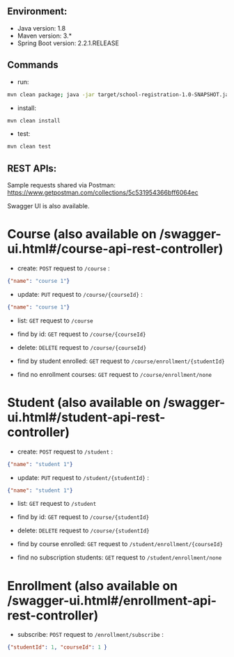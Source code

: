 ## Environment:
- Java version: 1.8
- Maven version: 3.*
- Spring Boot version: 2.2.1.RELEASE

## Commands
- run:
```bash
mvn clean package; java -jar target/school-registration-1.0-SNAPSHOT.jar
```
- install:
```bash
mvn clean install
```
- test:
```bash
mvn clean test
```

## REST APIs:

Sample requests shared via Postman: https://www.getpostman.com/collections/5c531954366bff6064ec

Swagger UI is also available.

# Course (also available on /swagger-ui.html#/course-api-rest-controller)
- create:
`POST` request to `/course` :

```json
{"name": "course 1"}
```

- update:
`PUT` request to `/course/{courseId}` :

```json
{"name": "course 1"}
```

- list:
  `GET` request to `/course`

- find by id:
  `GET` request to `/course/{courseId}`

- delete:
  `DELETE` request to `/course/{courseId}`

- find by student enrolled:
  `GET` request to `/course/enrollment/{studentId}`

- find no enrollment courses:
  `GET` request to `/course/enrollment/none`

# Student (also available on /swagger-ui.html#/student-api-rest-controller)
- create:
  `POST` request to `/student` :

```json
{"name": "student 1"}
```

- update:
  `PUT` request to `/student/{studentId}` :

```json
{"name": "student 1"}
```

- list:
  `GET` request to `/student`

- find by id:
  `GET` request to `/course/{studentId}`

- delete:
  `DELETE` request to `/course/{studentId}`

- find by course enrolled:
  `GET` request to `/student/enrollment/{courseId}`

- find no subscription students:
  `GET` request to `/student/enrollment/none`

# Enrollment (also available on /swagger-ui.html#/enrollment-api-rest-controller)

- subscribe:
  `POST` request to `/enrollment/subscribe` :

```json
{"studentId": 1, "courseId": 1 }
```